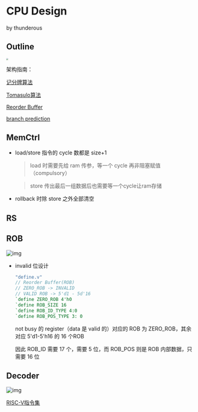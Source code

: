 # CPU Design

by thunderous

## Outline

<img src="D:\Sam\program\CPU-2022\CPU-design.png" style="zoom:30%">

架构指南：

[记分牌算法](https://zhuanlan.zhihu.com/p/496078836)

[Tomasulo算法](https://zhuanlan.zhihu.com/p/499978902)

[Reorder Buffer](https://zhuanlan.zhihu.com/p/501631371)

[branch prediction](https://zhuanlan.zhihu.com/p/490749315)

## MemCtrl

* load/store 指令的 cycle 数都是 size+1

  > load 时需要先给 ram 传参，等一个 cycle 再非阻塞赋值（compulsory）
  
  > store 传出最后一组数据后也需要等一个cycle让ram存储
  
* rollback 时除 store 之外全部清空

## RS



## ROB

![img](https://pic3.zhimg.com/v2-252534106244ab82292e5b856f296a06_r.jpg)

* invalid 位设计

  ```verilog
  "define.v"
  // Reorder Buffer(ROB)
  // ZERO_ROB -> INVALID 
  // VALID ROB -> 5'd1 - 5d'16
  `define ZERO_ROB 4'h0
  `define ROB_SIZE 16
  `define ROB_ID_TYPE 4:0
  `define ROB_POS_TYPE 3: 0
  ```

  not busy 的 register（data 是 valid 的）对应的 ROB 为 ZERO_ROB，其余对应 5'd1-5'h16 的 16 个ROB

  因此 ROB_ID 需要 17 个，需要 5 位，而 ROB_POS 则是 ROB 内部数据，只需要 16 位

##  Decoder

![img](https://img-blog.csdnimg.cn/20210514222917648.png?x-oss-process=image/watermark,type_ZmFuZ3poZW5naGVpdGk,shadow_10,text_aHR0cHM6Ly9ibG9nLmNzZG4ubmV0L3FxXzM4OTE1MzU0,size_16,color_FFFFFF,t_70)

[RISC-V指令集](https://blog.csdn.net/qq_38915354/article/details/115696721)
